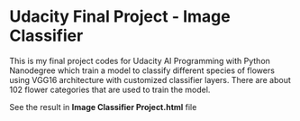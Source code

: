 # Udacity Final Project - Image Classifier

This is my final project codes for Udacity AI Programming with Python Nanodegree which train a model to classify different species of flowers using VGG16 architecture with customized classifier layers.  There are about 102 flower categories that are used to train the model.

See the result in **Image Classifier Project.html** file
